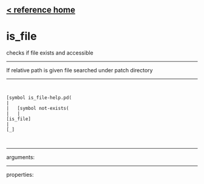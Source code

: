 [< reference home](index.html)
---

# is_file


checks if file exists and accessible

---

If relative path is given file searched under patch directory
<br>


---


```


[symbol is_file-help.pd(
|
|   [symbol not-exists(
|   |
[is_file]
|
[_]

            
```

---
arguments:


---
properties:


